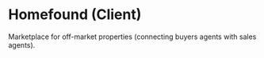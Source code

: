 # Homefound (Client)

Marketplace for off-market properties (connecting buyers agents with sales agents).

